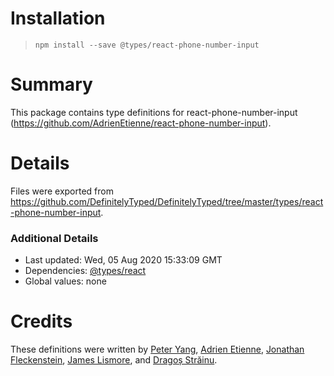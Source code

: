 # Installation
> `npm install --save @types/react-phone-number-input`

# Summary
This package contains type definitions for react-phone-number-input (https://github.com/AdrienEtienne/react-phone-number-input).

# Details
Files were exported from https://github.com/DefinitelyTyped/DefinitelyTyped/tree/master/types/react-phone-number-input.

### Additional Details
 * Last updated: Wed, 05 Aug 2020 15:33:09 GMT
 * Dependencies: [@types/react](https://npmjs.com/package/@types/react)
 * Global values: none

# Credits
These definitions were written by [Peter Yang](https://github.com/PeterYangIO), [Adrien Etienne](https://github.com/AdrienEtienne), [Jonathan Fleckenstein](https://github.com/fleck), [James Lismore](https://github.com/jlismore), and [Dragoș Străinu](https://github.com/strdr4605).
